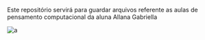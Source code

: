 Este repositório servirá para guardar arquivos referente as aulas de pensamento computacional da aluna Allana Gabriella 

![a](https://media1.tenor.com/m/NoY6N_Lo9WIAAAAC/brat-bratty.gif)
